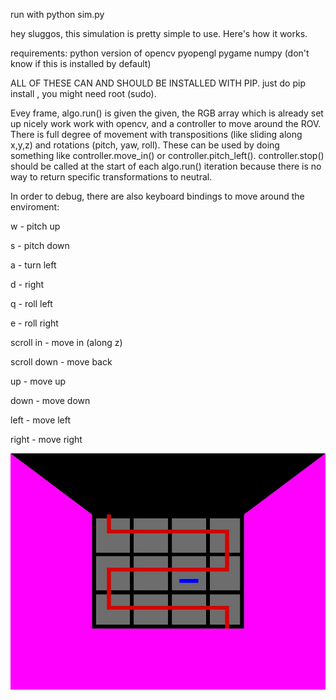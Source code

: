 run with python sim.py

hey sluggos, this simulation is pretty simple to use. Here's how it works.

requirements:
python version of opencv
pyopengl
pygame
numpy (don't know if this is installed by default)

ALL OF THESE CAN AND SHOULD BE INSTALLED WITH PIP. just do pip install <package>, you might need root (sudo).

Evey frame, algo.run() is given the given, the RGB array which is already set up nicely work work with 
opencv, and a controller to move around the ROV. There is full degree of movement with transpositions 
(like sliding along x,y,z) and rotations (pitch, yaw, roll). These can be used by doing something like
controller.move_in() or controller.pitch_left(). controller.stop() should be called at the start of each
algo.run() iteration because there is no way to return specific transformations to neutral.

In order to debug, there are also keyboard bindings to move around the enviroment:

w - pitch up

s - pitch down

a - turn left

d - right

q - roll left

e - roll right

scroll in - move in (along z)

scroll down - move back

up - move up

down - move down

left - move left

right - move right

![alt text](https://raw.githubusercontent.com/jcirimel/sluggosim/master/Display.jpg)

